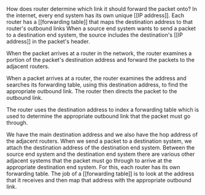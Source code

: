 How does router determine which link it should forward the packet onto? In the internet, every end system has its own unique [[IP address]]. 
Each router has a [[forwarding table]] that maps the destination address to that router's outbound links
When a source end system wants to send a packet to a destination end system, the source includes the destination's [[IP address]] in the packet's header.

When the packet arrives at a router in the network, the router examines a portion of the packet's destination address and forward the packets to the adjacent routers.

When a packet arrives at a router, the router examines the address and searches its forwarding table, using this destination address, to find the appropriate outbound link. The router then directs the packet to the outbound link.

The router uses the destination address to index a forwarding table which is used to determine the appropriate outbound link that the packet must go through.

We have the main destination address and we also have the hop address of the adjacent routers. When we send a packet to a destination system, we attach the destination address of the destination end system. Between the source end system and the destination end system there are various other adjacent systems that the packet must go through to arrive at the appropriate destination end system. For this, each router has its own forwarding table. The job of a [[forwarding table]] is to look at the address that it receives and then map that address with the appropriate outbound link.